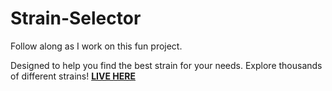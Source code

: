 # Strain-Selector

Follow along as I work on this fun project.

Designed to help you find the best strain for your needs. Explore thousands of different strains!
**[LIVE HERE](https://rmurnane94.github.io/Strain-Selector/)**
